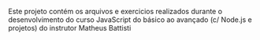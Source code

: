 Este projeto contém os arquivos e exercicios realizados durante o desenvolvimento do curso JavaScript do básico ao avançado (c/ Node.js e projetos) do instrutor Matheus Battisti
